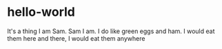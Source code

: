 # hello-world
It's a thing
I am Sam. Sam I am. I do like green eggs and ham.
I would eat them here and there, I would eat them anywhere
